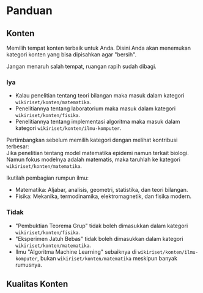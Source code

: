 # Panduan
## Konten
Memilih tempat konten terbaik untuk Anda. Disini Anda akan menemukan kategori konten yang bisa dipisahkan agar "bersih".

Jangan menaruh salah tempat, ruangan rapih sudah dibagi.

### Iya
- Kalau penelitian tentang teori bilangan maka masuk dalam kategori `wikiriset/konten/matematika`.
- Penelitiannya tentang laboratorium maka masuk dalam kategori `wikiriset/konten/fisika`.
- Penelitiannya tentang implementasi algoritma maka masuk dalam kategori `wikiriset/konten/ilmu-komputer`.

Pertimbangkan sebelum memilih kategori dengan melihat kontribusi terbesar:\
Jika penelitian tentang model matematika epidemi namun terkait biologi. Namun fokus modelnya adalah matematis, maka taruhlah ke kategori `wikiriset/konten/matematika`.

Ikutilah pembagian rumpun ilmu:
- Matematika: Aljabar, analisis, geometri, statistika, dan teori bilangan.
- Fisika: Mekanika, termodinamika, elektromagnetik, dan fisika modern.

### Tidak
- "Pembuktian Teorema Grup" tidak boleh dimasukkan dalam kategori `wikiriset/konten/fisika`.
- "Eksperimen Jatuh Bebas" tidak boleh dimasukkan dalam kategori `wikiriset/konten/matematika`.
- Ilmu "Algoritma Machine Learning" sebaiknya di `wikiriset/konten/ilmu-komputer`, bukan `wikiriset/konten/matematika` meskipun banyak rumusnya.

## Kualitas Konten
